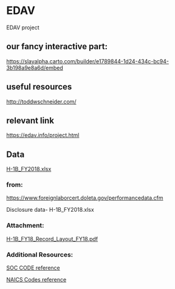 # EDAV
EDAV project

## our fancy interactive part:
https://slayalpha.carto.com/builder/e1789844-1d24-434c-bc94-3b198a9e8a6d/embed

## useful resources 

http://toddwschneider.com/

## relevant link

https://edav.info/project.html

## Data

[H-1B_FY2018.xlsx](https://www.foreignlaborcert.doleta.gov/pdf/PerformanceData/2018/H-1B_Disclosure_Data_FY2018_Q4_EOY.xlsx)

### from:

https://www.foreignlaborcert.doleta.gov/performancedata.cfm

Disclosure data- H-1B_FY2018.xlsx

### Attachment:

[H-1B_FY18_Record_Layout_FY18.pdf](https://www.foreignlaborcert.doleta.gov/pdf/PerformanceData/2018/H-1B_FY18_Record_Layout_Q4.pdf)

### Additional Resources:

[SOC CODE reference](https://www.bls.gov/soc/2010/2010_major_groups.htm#45-0000)

[NAICS Codes reference](https://www.census.gov/programs-surveys/economic-census/guidance/understanding-naics.html)
